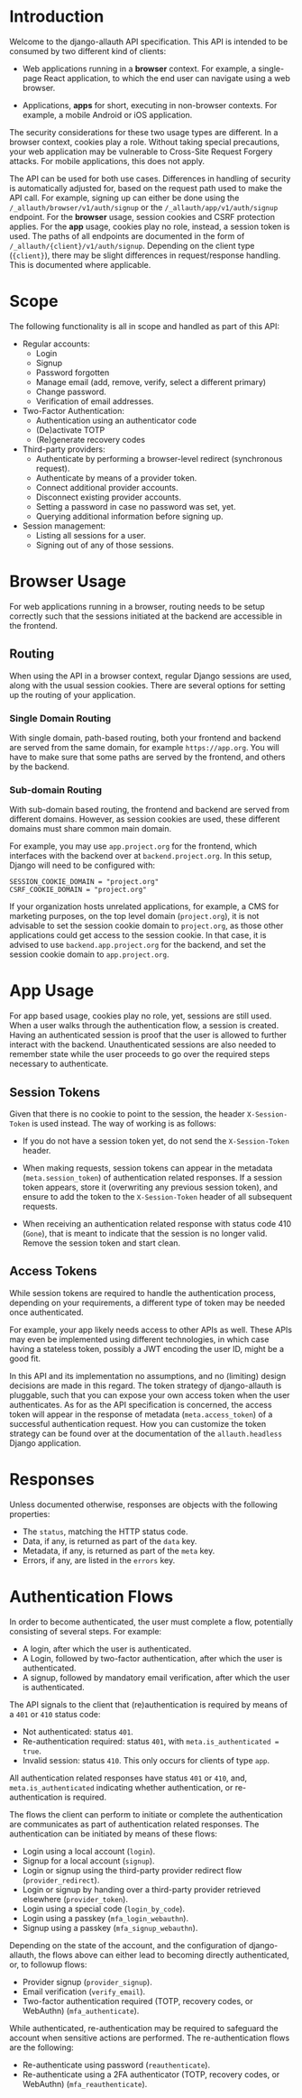 # Introduction

Welcome to the django-allauth API specification. This API is intended to be
consumed by two different kind of clients:

- Web applications running in a **browser** context. For example, a
  single-page React application, to which the end user can navigate using a web
  browser.

- Applications, **apps** for short, executing in non-browser contexts. For example,
  a mobile Android or iOS application.

The security considerations for these two usage types are different. In a
browser context, cookies play a role.  Without taking special precautions, your
web application may be vulnerable to Cross-Site Request Forgery attacks.  For
mobile applications, this does not apply.

The API can be used for both use cases. Differences in handling of security is
automatically adjusted for, based on the request path used to make the API call.
For example, signing up can either be done using the
`/_allauth/browser/v1/auth/signup` or the `/_allauth/app/v1/auth/signup`
endpoint. For the **browser** usage, session cookies and CSRF protection
applies. For the **app** usage, cookies play no role, instead, a session token
is used.  The paths of all endpoints are documented in the form of
`/_allauth/{client}/v1/auth/signup`. Depending on the client type (`{client}`),
there may be slight differences in request/response handling.  This is
documented where applicable.

# Scope

The following functionality is all in scope and handled as part of this API:

- Regular accounts:
  - Login
  - Signup
  - Password forgotten
  - Manage email (add, remove, verify, select a different primary)
  - Change password.
  - Verification of email addresses.
- Two-Factor Authentication:
  - Authentication using an authenticator code
  - (De)activate TOTP
  - (Re)generate recovery codes
- Third-party providers:
  - Authenticate by performing a browser-level redirect (synchronous request).
  - Authenticate by means of a provider token.
  - Connect additional provider accounts.
  - Disconnect existing provider accounts.
  - Setting a password in case no password was set, yet.
  - Querying additional information before signing up.
- Session management:
  - Listing all sessions for a user.
  - Signing out of any of those sessions.


# Browser Usage

For web applications running in a browser, routing needs to be setup correctly
such that the sessions initiated at the backend are accessible in the frontend.

## Routing

When using the API in a browser context, regular Django sessions are used, along
with the usual session cookies. There are several options for setting up the
routing of your application.


###  Single Domain Routing

With single domain, path-based routing, both your frontend and backend are
served from the same domain, for example `https://app.org`. You will have to
make sure that some paths are served by the frontend, and others by the backend.

### Sub-domain Routing

With sub-domain based routing, the frontend and backend are served from
different domains.  However, as session cookies are used, these different
domains must share common main domain.

For example, you may use `app.project.org` for the frontend, which
interfaces with the backend over at `backend.project.org`.  In this
setup, Django will need to be configured with:

```
SESSION_COOKIE_DOMAIN = "project.org"
CSRF_COOKIE_DOMAIN = "project.org"
```

If your organization hosts unrelated applications, for example, a CMS for
marketing purposes, on the top level domain (`project.org`), it is not advisable
to set the session cookie domain to `project.org`, as those other applications
could get access to the session cookie. In that case, it is advised to use
`backend.app.project.org` for the backend, and set the session cookie domain to
`app.project.org`.

# App Usage

For app based usage, cookies play no role, yet, sessions are still used. When a
user walks through the authentication flow, a session is created.  Having an
authenticated session is proof that the user is allowed to further interact with
the backend. Unauthenticated sessions are also needed to remember state while
the user proceeds to go over the required steps necessary to authenticate.


## Session Tokens

Given that there is no cookie to point to the session, the header
`X-Session-Token` is used instead. The way of working is as follows:

- If you do not have a session token yet, do not send the `X-Session-Token` header.

- When making requests, session tokens can appear in the metadata
  (`meta.session_token`) of authentication related responses. If a session
  token appears, store it (overwriting any previous session token), and ensure
  to add the token to the `X-Session-Token` header of all subsequent requests.

- When receiving an authentication related response with status code 410
  (`Gone`), that is meant to indicate that the session is no longer valid.
  Remove the session token and start clean.


## Access Tokens

While session tokens are required to handle the authentication process,
depending on your requirements, a different type of token may be needed once
authenticated.

For example, your app likely needs access to other APIs as well. These APIs may
 even be implemented using different technologies, in which case having a
 stateless token, possibly a JWT encoding the user ID, might be a good fit.

In this API and its implementation no assumptions, and no (limiting) design
decisions are made in this regard. The token strategy of django-allauth is
pluggable, such that you can expose your own access token when the user
authenticates. As for as the API specification is concerned, the access token
will appear in the response of metadata (`meta.access_token`) of a successful
authentication request. How you can customize the token strategy can be found
over at the documentation of the `allauth.headless` Django application.


# Responses

Unless documented otherwise, responses are objects with the following
properties:
- The `status`, matching the HTTP status code.
- Data, if any, is returned as part of the `data` key.
- Metadata, if any, is returned as part of the `meta` key.
- Errors, if any, are listed in the `errors` key.

# Authentication Flows

In order to become authenticated, the user must complete a flow, potentially
consisting of several steps. For example:
- A login, after which the user is authenticated.
- A Login, followed by two-factor authentication, after which the user is
  authenticated.
- A signup, followed by mandatory email verification, after which the user is
  authenticated.

The API signals to the client that (re)authentication is required by means of a
`401` or `410` status code:
- Not authenticated: status `401`.
- Re-authentication required: status `401`, with `meta.is_authenticated = true`.
- Invalid session: status `410`. This only occurs for clients of type `app`.

All authentication related responses have status `401` or `410`, and,
`meta.is_authenticated` indicating whether authentication, or re-authentication
is required.

The flows the client can perform to initiate or complete the authentication are
communicates as part of authentication related responses. The authentication can
be initiated by means of these flows:
- Login using a local account (`login`).
- Signup for a local account (`signup`).
- Login or signup using the third-party provider redirect flow (`provider_redirect`).
- Login or signup by handing over a third-party provider retrieved elsewhere (`provider_token`).
- Login using a special code (`login_by_code`).
- Login using a passkey (`mfa_login_webauthn`).
- Signup using a passkey (`mfa_signup_webauthn`).

Depending on the state of the account, and the configuration of django-allauth, the flows above
can either lead to becoming directly authenticated, or, to followup flows:
- Provider signup (`provider_signup`).
- Email verification (`verify_email`).
- Two-factor authentication required (TOTP, recovery codes, or WebAuthn) (`mfa_authenticate`).

While authenticated, re-authentication may be required to safeguard the account when sensitive actions
are performed. The re-authentication flows are the following:
- Re-authenticate using password (`reauthenticate`).
- Re-authenticate using a 2FA authenticator (TOTP, recovery codes, or WebAuthn) (`mfa_reauthenticate`).
